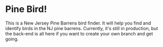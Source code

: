 # Pine Bird!

This is a New Jersey Pine Barrens bird finder. It will help you find and identify birds in the NJ pine barrens. Currently, it's still in production, but the back-end is all here if you want to create your own branch and get going.